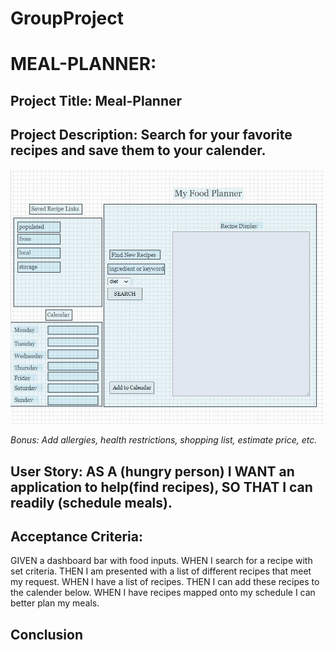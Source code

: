 
# GroupProject
# MEAL-PLANNER:

## Project Title: Meal-Planner

## Project Description: Search for your favorite recipes and save them to your calender.

![Wireframe](/assets/wireframe.jpg)

*Bonus: Add allergies, health restrictions, shopping list, estimate price, etc.*

## User Story: AS A (hungry person) I WANT an application to help(find recipes), SO THAT I can readily (schedule meals).

## Acceptance Criteria: 

GIVEN a dashboard bar with food inputs.
WHEN I search for a recipe with set criteria.
THEN I am presented with a list of different recipes that meet my request.
WHEN I have a list of recipes.
THEN I can add these recipes to the calender below. 
WHEN I have recipes mapped onto my schedule I can better plan my meals. 

## Conclusion



